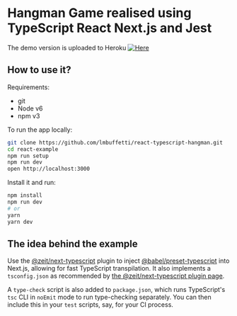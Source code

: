 # Hangman Game realised using TypeScript React Next.js and Jest

The demo version is uploaded to Heroku [![Here](https://deploy.now.sh/static/button.svg)](https://hangman-reactts.herokuapp.com/)

## How to use it?

Requirements:
- git
- Node v6
- npm v3

To run the app locally:

```bash
git clone https://github.com/lmbuffetti/react-typescript-hangman.git
cd react-example
npm run setup
npm run dev
open http://localhost:3000
```

Install it and run:

```bash
npm install
npm run dev
# or
yarn
yarn dev
```

## The idea behind the example

Use the [@zeit/next-typescript](https://github.com/zeit/next-plugins/tree/master/packages/next-typescript) plugin to inject [@babel/preset-typescript](https://github.com/babel/babel/tree/master/packages/babel-preset-typescript) into Next.js, allowing for fast TypeScript transpilation. It also implements a `tsconfig.json` as recommended by [the @zeit/next-typescript plugin page](https://github.com/zeit/next-plugins/tree/master/packages/next-typescript/#readme).

A `type-check` script is also added to `package.json`, which runs TypeScript's `tsc` CLI in `noEmit` mode to run type-checking separately. You can then include this in your `test` scripts, say, for your CI process.
